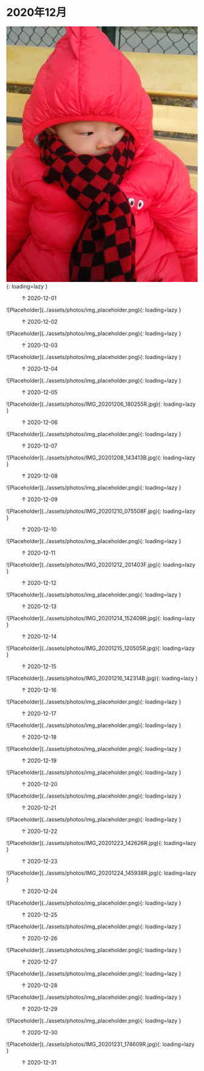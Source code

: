 
# 2020年12月


![Placeholder](../assets/photos/IMG_20201201_134437R.jpg){: loading=lazy }
<figure>
  <figcaption>&#x2191; 2020-12-01 </figcaption>
</figure>
![Placeholder](../assets/photos/img_placeholder.png){: loading=lazy }
<figure>
  <figcaption>&#x2191; 2020-12-02 </figcaption>
</figure>
![Placeholder](../assets/photos/img_placeholder.png){: loading=lazy }
<figure>
  <figcaption>&#x2191; 2020-12-03 </figcaption>
</figure>
![Placeholder](../assets/photos/img_placeholder.png){: loading=lazy }
<figure>
  <figcaption>&#x2191; 2020-12-04 </figcaption>
</figure>
![Placeholder](../assets/photos/img_placeholder.png){: loading=lazy }
<figure>
  <figcaption>&#x2191; 2020-12-05 </figcaption>
</figure>
![Placeholder](../assets/photos/IMG_20201206_180255R.jpg){: loading=lazy }
<figure>
  <figcaption>&#x2191; 2020-12-06 </figcaption>
</figure>
![Placeholder](../assets/photos/img_placeholder.png){: loading=lazy }
<figure>
  <figcaption>&#x2191; 2020-12-07 </figcaption>
</figure>
![Placeholder](../assets/photos/IMG_20201208_143413B.jpg){: loading=lazy }
<figure>
  <figcaption>&#x2191; 2020-12-08</figcaption>
</figure>
![Placeholder](../assets/photos/img_placeholder.png){: loading=lazy }
<figure>
  <figcaption>&#x2191; 2020-12-09 </figcaption>
</figure>
![Placeholder](../assets/photos/IMG_20201210_075508F.jpg){: loading=lazy }
<figure>
  <figcaption>&#x2191; 2020-12-10 </figcaption>
</figure>
![Placeholder](../assets/photos/img_placeholder.png){: loading=lazy }
<figure>
  <figcaption>&#x2191; 2020-12-11 </figcaption>
</figure>
![Placeholder](../assets/photos/IMG_20201212_201403F.jpg){: loading=lazy }
<figure>
  <figcaption>&#x2191; 2020-12-12 </figcaption>
</figure>
![Placeholder](../assets/photos/img_placeholder.png){: loading=lazy }
<figure>
  <figcaption>&#x2191; 2020-12-13 </figcaption>
</figure>
![Placeholder](../assets/photos/IMG_20201214_152409R.jpg){: loading=lazy }
<figure>
  <figcaption>&#x2191; 2020-12-14 </figcaption>
</figure>
![Placeholder](../assets/photos/IMG_20201215_120505R.jpg){: loading=lazy }
<figure>
  <figcaption>&#x2191; 2020-12-15 </figcaption>
</figure>
![Placeholder](../assets/photos/IMG_20201216_142314B.jpg){: loading=lazy }
<figure>
  <figcaption>&#x2191; 2020-12-16 </figcaption>
</figure>
![Placeholder](../assets/photos/img_placeholder.png){: loading=lazy }
<figure>
  <figcaption>&#x2191; 2020-12-17 </figcaption>
</figure>
![Placeholder](../assets/photos/img_placeholder.png){: loading=lazy }
<figure>
  <figcaption>&#x2191; 2020-12-18 </figcaption>
</figure>
![Placeholder](../assets/photos/img_placeholder.png){: loading=lazy }
<figure>
  <figcaption>&#x2191; 2020-12-19 </figcaption>
</figure>
![Placeholder](../assets/photos/img_placeholder.png){: loading=lazy }
<figure>
  <figcaption>&#x2191; 2020-12-20 </figcaption>
</figure>
![Placeholder](../assets/photos/img_placeholder.png){: loading=lazy }
<figure>
  <figcaption>&#x2191; 2020-12-21 </figcaption>
</figure>
![Placeholder](../assets/photos/img_placeholder.png){: loading=lazy }
<figure>
  <figcaption>&#x2191; 2020-12-22 </figcaption>
</figure>
![Placeholder](../assets/photos/IMG_20201223_142626R.jpg){: loading=lazy }
<figure>
  <figcaption>&#x2191; 2020-12-23 </figcaption>
</figure>
![Placeholder](../assets/photos/IMG_20201224_145938R.jpg){: loading=lazy }
<figure>
  <figcaption>&#x2191; 2020-12-24 </figcaption>
</figure>
![Placeholder](../assets/photos/img_placeholder.png){: loading=lazy }
<figure>
  <figcaption>&#x2191; 2020-12-25 </figcaption>
</figure>
![Placeholder](../assets/photos/img_placeholder.png){: loading=lazy }
<figure>
  <figcaption>&#x2191; 2020-12-26 </figcaption>
</figure>
![Placeholder](../assets/photos/img_placeholder.png){: loading=lazy }
<figure>
  <figcaption>&#x2191; 2020-12-27 </figcaption>
</figure>
![Placeholder](../assets/photos/img_placeholder.png){: loading=lazy }
<figure>
  <figcaption>&#x2191; 2020-12-28 </figcaption>
</figure>
![Placeholder](../assets/photos/img_placeholder.png){: loading=lazy }
<figure>
  <figcaption>&#x2191; 2020-12-29 </figcaption>
</figure>
![Placeholder](../assets/photos/img_placeholder.png){: loading=lazy }
<figure>
  <figcaption>&#x2191; 2020-12-30 </figcaption>
</figure>
![Placeholder](../assets/photos/IMG_20201231_174609R.jpg){: loading=lazy }
<figure>
  <figcaption>&#x2191; 2020-12-31 </figcaption>
</figure>
